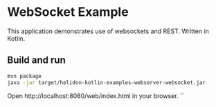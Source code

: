 # WebSocket Example

This application demonstrates use of websockets and REST. Written in Kotlin.

## Build and run

```bash
mvn package
java -jar target/helidon-kotlin-examples-webserver-websocket.jar
```

Open http://localhost:8080/web/index.html in your browser.
``
